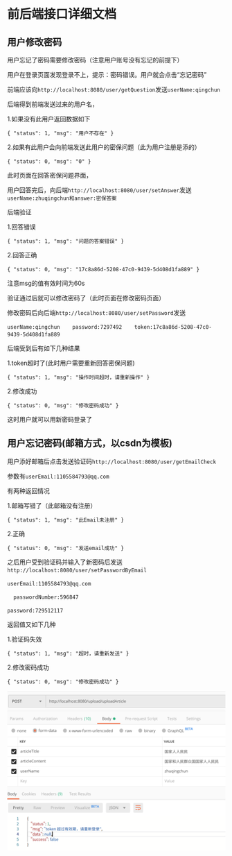# **前后端接口详细文档**

## **用户修改密码**

用户忘记了密码需要修改密码（注意用户账号没有忘记的前提下）

用户在登录页面发现登录不上，提示：密码错误。用户就会点击“忘记密码”

前端应该向`http://localhost:8080/user/getQuestion`发送`userName:qingchun`

后端得到前端发送过来的用户名，
 
 1.如果没有此用户返回数据如下
 
 `
 {
     "status": 1,
     "msg": "用户不存在"
 }
 `
 
2.如果有此用户会向前端发送此用户的密保问题（此为用户注册是添的）

`{
     "status": 0,
     "msg": "0"
 }`
 
 此时页面在回答密保问题界面，
 
 用户回答完后，向后端`http://localhost:8080/user/setAnswer`发送`userName:zhuqingchun和answer:密保答案`

后端验证

1.回答错误

`{
     "status": 1,
     "msg": "问题的答案错误"
 }`
 
 2.回答正确
 
 `{
      "status": 0,
      "msg": "17c8a86d-5208-47c0-9439-5d408d1fa889"
  }`
  
  注意msg的值有效时间为60s
  
  验证通过后就可以修改密码了（此时页面在修改密码页面）
  
  修改密码后向后端`http://localhost:8080/user/setPassword`发送
  
  `userName:qingchun    password:7297492    token:17c8a86d-5208-47c0-9439-5d408d1fa889`
  
  后端受到后有如下几种结果
  
  1.token超时了(此时用户需要重新回答密保问题)
  
  `{
       "status": 1,
       "msg": "操作时间超时，请重新操作"
   }`
   
  2.修改成功
  
  `{
       "status": 0,
       "msg": "修改密码成功"
   }`
  
  这时用户就可以用新密码登录了
  
## **用户忘记密码(邮箱方式，以csdn为模板)**

用户添好邮箱后点击发送验证码`http://localhost:8080/user/getEmailCheck`

参数有`userEmail:1105584793@qq.com`

有两种返回情况

1.邮箱写错了（此邮箱没有注册）

`{
     "status": 1,
     "msg": "此Email未注册"
 }`
 
 2.正确
 
 `{
      "status": 0,
      "msg": "发送email成功"
  }`
  
  之后用户受到验证码并输入了新密码后发送`http://localhost:8080/user/setPasswordByEmail`


  
  `userEmail:1105584793@qq.com`
  
`  passwordNumber:596847`
  
  `password:729512117`
  
  返回值又如下几种
  
  1.验证码失效
  
  `{
       "status": 1,
       "msg": "超时，请重新发送"
   }`
   
   2.修改密码成功
   
   `{
          "status": 0,
          "msg": "修改密码成功"
      }`

![Image text](https://github.com/blog-z/blog/blob/master/images/1.png)